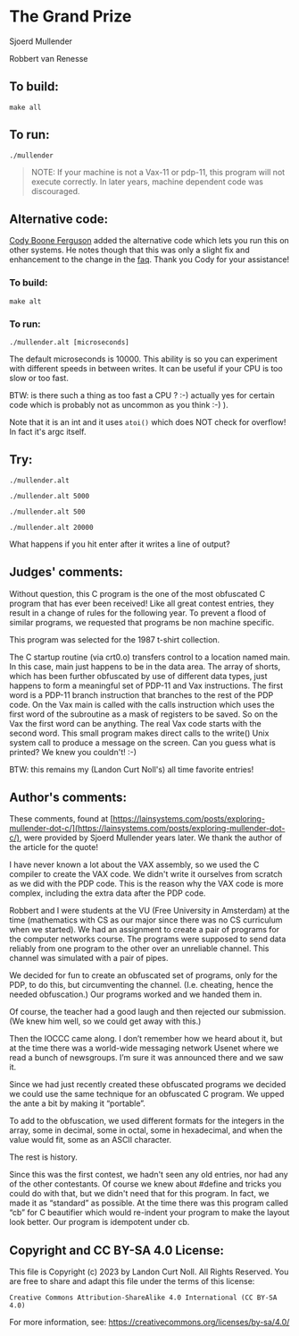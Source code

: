 # The Grand Prize 

Sjoerd Mullender

Robbert van Renesse

## To build:

	make all

## To run:

	./mullender

> NOTE: If your machine is not a Vax-11 or pdp-11, this program will
> not execute correctly.  In later years, machine dependent
> code was discouraged.

## Alternative code:

[Cody Boone Ferguson](/winners.html#Cody_Boone_Ferguson) added the alternative
code which lets you run this on other systems. He notes though that this was
only a slight fix and enhancement to the change in the [faq](/faq.md). Thank you
Cody for your assistance!

### To build:


	make alt

### To run:

	./mullender.alt [microseconds]

The default microseconds is 10000. This ability is so you can experiment with
different speeds in between writes. It can be useful if your CPU is too slow or
too fast.

BTW: is there such a thing as too fast a CPU ? :-) actually yes for certain code
which is probably not as uncommon as you think :-) ).

Note that it is an int and it uses `atoi()` which does NOT check for
overflow! In fact it's argc itself.


## Try:


    ./mullender.alt

    ./mullender.alt 5000

    ./mullender.alt 500

    ./mullender.alt 20000

What happens if you hit enter after it writes a line of output?


## Judges' comments:

Without question, this C program is the one of the most obfuscated
C program that has ever been received!  Like all great contest
entries, they result in a change of rules for the following year.
To prevent a flood of similar programs, we requested that programs
be non machine specific.

This program was selected for the 1987 t-shirt collection.

The C startup routine (via crt0.o) transfers control to a location
named main.  In this case, main just happens to be in the data area.
The array of shorts, which has been further obfuscated by use of
different data types, just happens to form a meaningful set of PDP-11
and Vax instructions.  The first word is a PDP-11 branch instruction
that branches to the rest of the PDP code.  On the Vax main is called with
the calls instruction which uses the first word of the subroutine as a
mask of registers to be saved.  So on the Vax the first word can be anything.
The real Vax code starts with the second word.  This small program
makes direct calls to the write() Unix system call to produce a
message on the screen.  Can you guess what is printed?  We knew you
couldn't!  :-)

BTW: this remains my (Landon Curt Noll's) all time favorite entries!

## Author's comments:

These comments, found at
[https://lainsystems.com/posts/exploring-mullender-dot-c/](https://lainsystems.com/posts/exploring-mullender-dot-c/),
were provided by Sjoerd Mullender years later. We thank the author of the
article for the quote!

I have never known a lot about the VAX assembly, so we used the C compiler to
create the VAX code. We didn't write it ourselves from scratch as we did with
the PDP code. This is the reason why the VAX code is more complex, including the
extra data after the PDP code.

Robbert and I were students at the VU (Free University in Amsterdam) at the time
(mathematics with CS as our major since there was no CS curriculum when we
started). We had an assignment to create a pair of programs for the computer
networks course. The programs were supposed to send data reliably from one
program to the other over an unreliable channel. This channel was simulated with
a pair of pipes.

We decided for fun to create an obfuscated set of programs, only for the PDP, to
do this, but circumventing the channel. (I.e. cheating, hence the needed
obfuscation.) Our programs worked and we handed them in.

Of course, the teacher had a good laugh and then rejected our submission. (We
knew him well, so we could get away with this.)

Then the IOCCC came along. I don’t remember how we heard about it, but at the
time there was a world-wide messaging network Usenet where we read a bunch of
newsgroups. I’m sure it was announced there and we saw it.

Since we had just recently created these obfuscated programs we decided we could
use the same technique for an obfuscated C program. We upped the ante a bit by
making it “portable”.

To add to the obfuscation, we used different formats for the integers in the
array, some in decimal, some in octal, some in hexadecimal, and when the value
would fit, some as an ASCII character.

The rest is history.

Since this was the first contest, we hadn't seen any old entries, nor had any of
the other contestants. Of course we knew about #define and tricks you could do
with that, but we didn't need that for this program. In fact, we made it as
“standard” as possible. At the time there was this program called “cb” for C
beautifier which would re-indent your program to make the layout look better. Our
program is idempotent under cb.

## Copyright and CC BY-SA 4.0 License:

This file is Copyright (c) 2023 by Landon Curt Noll.  All Rights Reserved.
You are free to share and adapt this file under the terms of this license:

    Creative Commons Attribution-ShareAlike 4.0 International (CC BY-SA 4.0)

For more information, see: https://creativecommons.org/licenses/by-sa/4.0/
